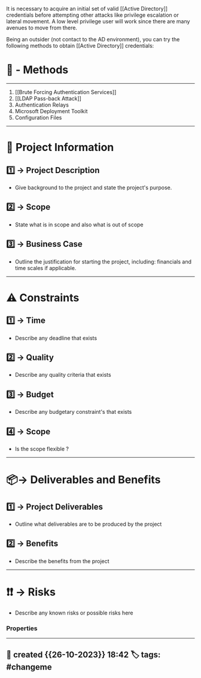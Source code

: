 
It is necessary to acquire an initial set of valid [[Active Directory]] credentials before attempting other attacks like privilege escalation or lateral movement. A low level privilege user will work since there are many avenues to move from there.

Being an outsider (not contact to the AD environment), you can try the following methods to obtain [[Active Directory]] credentials:

# 🚀 - Methods
---
1. [[Brute Forcing Authentication Services]]
2. [[LDAP Pass-back Attack]]
3. Authentication Relays
4. Microsoft Deployment Toolkit
5. Configuration Files

---

# 📜 Project Information

## 1️⃣ -> Project Description
- Give background to the project and state the project's purpose.
## 2️⃣ -> Scope
- State what is in scope and also what is out of scope
## 3️⃣ -> Business Case
- Outline the justification for starting the project, including: financials and time scales if applicable.

--- 
# ⚠ Constraints

##  1️⃣ -> Time
- Describe any deadline that exists 
## 2️⃣ -> Quality
- Describe any quality criteria that exists
## 3️⃣ -> Budget
- Describe any budgetary constraint's that exists
## 4️⃣ -> Scope
- Is the scope flexible ?

--- 
# 📦-> Deliverables and Benefits

## 1️⃣ -> Project Deliverables
- Outline what deliverables are to be produced by the project 

## 2️⃣ -> Benefits
- Describe the benefits from the project

--- 
# ❗❗ -> Risks
- Describe any known risks or possible risks here

### Properties
---
📆 created   {{26-10-2023}} 18:42
🏷️ tags: #changeme  
---
